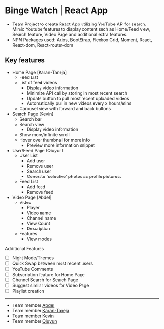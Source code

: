 # Binge Watch | React App
- Team Project to create React App utilizing YouTube API for search. Mimic Youtube features to display content such as Home/Feed view, Search feature, Video Page and additional extra features. 
- NPM Packages used: Axios, BootStrap, Flexbox Grid, Moment, React, React-dom, React-router-dom

## Key features
- Home Page [Karan-Taneja]
  * Feed List
  * List of feed videos
    - Display video information
    - Minimize API call by storing in most recent search
    - Update button to pull most recent uploaded videos
    - Automatically pull in new videos every x hours/mins
   - Carousel view with forward and back buttons
- Search Page [Kevin]
  * Search bar
  * Search view
    - Display video information
  * Show more/infinite scroll
  * Hover over thumbnail for more info
    - Preview more information snippet
- User/Feed Page [Qiuyun]
  * User List
    - Add user
    - Remove user
    - Search user
    - Generate 'selective' photos as profile pictures.
  * Feed List
    - Add feed
    - Remove feed
- Video Page  [Abdel]
  * Video
    - Player
    - Video name
    - Channel name
    - View Count
    - Description
  * Features
    - View modes
    
Additional Features
 - [ ] Night Mode/Themes
 - [ ] Quick Swap between most recent users
 - [ ] YouTube Comments
 - [ ] Subscription feature for Home Page
 - [ ] Channel Search for Search Page
 - [ ] Suggest similar videos for Video Page
 - [ ] Playlist creation
---
- Team member [Abdel](https://github.com/AbdelOufkir1)
- Team member [Karan-Taneja](https://github.com/Karan-Taneja)
- Team member [Kevin](https://github.com/Knkjett)
- Team member [Qiuyun](https://github.com/qiuyunchen)


